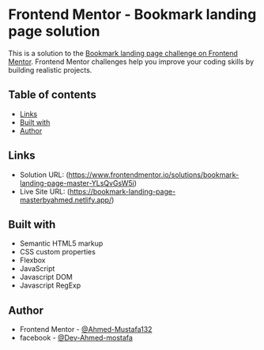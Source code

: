 ﻿# Frontend Mentor - Bookmark landing page solution

This is a solution to the [Bookmark landing page challenge on Frontend Mentor](https://www.frontendmentor.io/challenges/bookmark-landing-page-5d0b588a9edda32581d29158). Frontend Mentor challenges help you improve your coding skills by building realistic projects. 

## Table of contents

- [Links](#links)
- [Built with](#built-with)
- [Author](#author)

## Links

- Solution URL: (https://www.frontendmentor.io/solutions/bookmark-landing-page-master-YLsQvGsW5i)
- Live Site URL: (https://bookmark-landing-page-masterbyahmed.netlify.app/)

## Built with

- Semantic HTML5 markup
- CSS custom properties
- Flexbox
- JavaScript
- Javascript DOM
- Javascript RegExp

## Author

- Frontend Mentor - [@Ahmed-Mustafa132](https://www.frontendmentor.io/profile/Ahmed-Mustafa132)
- facebook - [@Dev-Ahmed-mostafa](https://www.facebook.com/profile.php?id=100009378908202)
